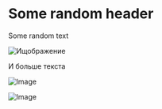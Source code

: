 # Some random header

Some random text

![Ищображение](//i.piccy.info/i9/aa2e9c322c4044cb671f307fab31f867/1459106840/310098/931946/screen_2016_03_27_21_13_56.jpg)

И больше текста

![Image](//fo.rplay.ru/FONews/2/5.jpg)

![Image](//i.piccy.info/i9/f649e359f670b57b854a21ac4413e815/1459106693/372314/931946/screen_2016_03_27_21_02_44.jpg)